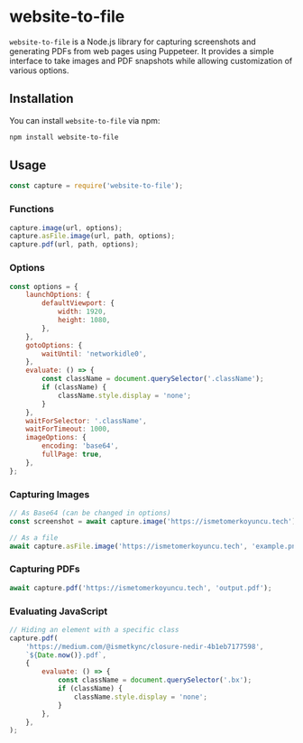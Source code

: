 # website-to-file

`website-to-file` is a Node.js library for capturing screenshots and generating PDFs from web pages using Puppeteer. It provides a simple interface to take images and PDF snapshots while allowing customization of various options.

## Installation

You can install `website-to-file` via npm:

```bash
npm install website-to-file
```

## Usage

```javascript
const capture = require('website-to-file');
```

### Functions

```javascript
capture.image(url, options);
capture.asFile.image(url, path, options);
capture.pdf(url, path, options);
```

### Options

```javascript
const options = {
	launchOptions: {
		defaultViewport: {
			width: 1920,
			height: 1080,
		},
	},
	gotoOptions: {
		waitUntil: 'networkidle0',
	},
	evaluate: () => {
		const className = document.querySelector('.className');
		if (className) {
			className.style.display = 'none';
		}
	},
	waitForSelector: '.className',
	waitForTimeout: 1000,
	imageOptions: {
		encoding: 'base64',
		fullPage: true,
	},
};
```

### Capturing Images

```javascript
// As Base64 (can be changed in options)
const screenshot = await capture.image('https://ismetomerkoyuncu.tech');

// As a file
await capture.asFile.image('https://ismetomerkoyuncu.tech', 'example.png');
```

### Capturing PDFs

```javascript
await capture.pdf('https://ismetomerkoyuncu.tech', 'output.pdf');
```

### Evaluating JavaScript

```javascript
// Hiding an element with a specific class
capture.pdf(
	'https://medium.com/@ismetkync/closure-nedir-4b1eb7177598',
	`${Date.now()}.pdf`,
	{
		evaluate: () => {
			const className = document.querySelector('.bx');
			if (className) {
				className.style.display = 'none';
			}
		},
	},
);
```
